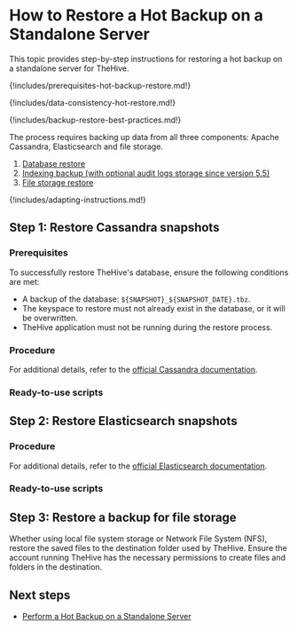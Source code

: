 # How to Restore a Hot Backup on a Standalone Server

This topic provides step-by-step instructions for restoring a hot backup on a standalone server for TheHive.

{!includes/prerequisites-hot-backup-restore.md!}

{!includes/data-consistency-hot-restore.md!}

{!includes/backup-restore-best-practices.md!}

The process requires backing up data from all three components: Apache Cassandra, Elasticsearch and file storage.

1. [Database restore](#step-1-restore-cassandra-snapshots)
2. [Indexing backup (with optional audit logs storage since version 5.5)](#step-2-restore-elasticsearch-snapshots)
3. [File storage restore](#step-3-restore-a-backup-for-file-storage)

{!includes/adapting-instructions.md!}

## Step 1: Restore Cassandra snapshots

### Prerequisites

To successfully restore TheHive's database, ensure the following conditions are met:

* A backup of the database: `${SNAPSHOT}_${SNAPSHOT_DATE}.tbz`.
* The keyspace to restore must not already exist in the database, or it will be overwritten.
* TheHive application must not be running during the restore process.

### Procedure

<!-- to complete -->

For additional details, refer to the [official Cassandra documentation](https://cassandra.apache.org/doc/stable/cassandra/operating/backups.html).

### Ready-to-use scripts

<!-- to complete -->

## Step 2: Restore Elasticsearch snapshots

### Procedure

<!-- to complete -->

For additional details, refer to the [official Elasticsearch documentation](https://www.elastic.co/guide/en/elasticsearch/reference/current/snapshot-restore.html).

### Ready-to-use scripts

<!-- to complete -->

## Step 3: Restore a backup for file storage

Whether using local file system storage or Network File System (NFS), restore the saved files to the destination folder used by TheHive. Ensure the account running TheHive has the necessary permissions to create files and folders in the destination.

<h2>Next steps</h2>

* [Perform a Hot Backup on a Standalone Server](../../backup/hot-backup/hot-backup-standalone-server.md)